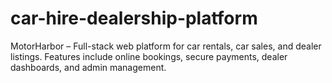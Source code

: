 # car-hire-dealership-platform
MotorHarbor – Full-stack web platform for car rentals, car sales, and dealer listings. Features include online bookings, secure payments, dealer dashboards, and admin management.
